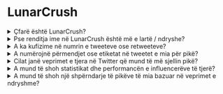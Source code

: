 # LunarCrush

<details>
<summary>Çfarë është LunarCrush?</summary>

LunarCrush është një platformë që përdor mësimin e makinës dhe analizën e të dhënave për të ofruar njohuri në tregjet e kriptovalutave. Ajo analizon aktivitetin në media sociale dhe ndjenjën e përdoruesve për të ofruar një pamje të përgjithshme të kriptovalutave të ndryshme. Platforma synon të ndihmojë investitorët të marrin vendime të informuara përmes metrikave dhe analizave në kohë reale.

Ne përdorim LunarCrush si një furnizues të të dhënave në këtë sfidë.

Më shumë informacione rreth LunarCrush mund të gjeni [këtu](https://lunarcrush.com/faq).

</details>

<details>
<summary>Pse renditja ime në LunarCrush është më e lartë / ndryshe?</summary>

Ne përdorim një sistem skorimi të brendshëm për të siguruar mundësi më të barabarta për të gjithë pjesëmarrësit.

</details>

<details>
<summary>A ka kufizime në numrin e tweeteve ose retweeteve?</summary>

Jo, thjesht shmangni spamimin ose përdorimin e etiketave të pa lidhura.

</details>

<details>
<summary>A numërojnë përmendjet ose etiketat në tweetet e mia për pikë?</summary>

Po, në një mënyrë të pandirektuar. Përmendjet mund të rezultojnë në rritjen e arritjes, dhe një arritje më e gjerë mund të ngritë renditjen tuaj si influencer, që në të kundërt ju sjell më shumë pikë. Etiketat janë të rëndësishme që tweetet tuaja të njihen. Sigurohuni që të përdorni #XBorg, $XBG, dhe #XBG.

</details>

<details>
<summary>Cilat janë veprimet e tjera në Twitter që mund të më sjellin pikë?</summary>

Pëlqimet, komentet, retweetet dhe rritja e numrit të ndjekësve tuaj janë të gjitha faktorë të pandirektë që mund të përmirësojnë renditjen tuaj si influencer.

</details>

<details>
<summary>A mund të shoh statistikat dhe performancën e influencerëve të tjerë?</summary>

Vizitoni [tabelën tonë të drejtuesve](https://xbg-challenge.xborg.com/).\
Mund të gjeni një pamje më të detajuar dhe analiza [këtu](https://lunarcrush.com/cryptocurrency-influencers?symbol=XBG\&metric=influencers\_influential).

</details>

<details>
<summary>A mund të shoh një shpërndarje të pikëve të mia bazuar në veprimet e ndryshme?</summary>

Fitoni pikë bazuar në angazhimin tuaj të përditshëm në Twitter siç matet nga LunarCrush. Meqë LunarCrush nuk zbulon metodologjinë e tyre të skorimit të saktë, nuk jemi në gjendje të sigurojmë informacione më specifike në lidhje me këtë aspekt.

</details>